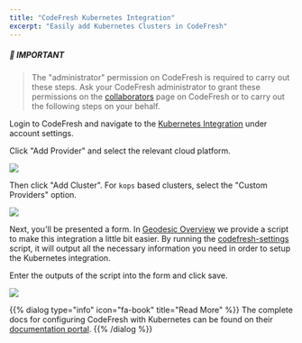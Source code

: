 ```yaml
---
title: "CodeFresh Kubernetes Integration"
excerpt: "Easily add Kubernetes Clusters in CodeFresh"
---
```


##### :no_entry_sign: IMPORTANT
> The "administrator" permission on CodeFresh is required to carry out these steps. Ask your CodeFresh administrator to grant these permissions on the [collaborators](https://g.codefresh.io/account/collaborators) page on CodeFresh or to carry out the following steps on your behalf.

Login to CodeFresh and navigate to the [Kubernetes Integration](https://g.codefresh.io/kubernetes/services/) under account settings.

Click "Add Provider" and select the relevant cloud platform.

![](/assets/5f2f48b-Screen_Shot_2018-04-16_at_5.17.34_PM.png)

Then click "Add Cluster". For `kops` based clusters, select the "Custom Providers" option.

![](/assets/60b49ab-Screen_Shot_2018-04-16_at_5.19.13_PM.png)

Next, you'll be presented a form. In [Geodesic Overview](/geodesic) we provide a script to make this integration a little bit easier. By running the [codefresh-settings](
https://github.com/cloudposse/geodesic/blob/master/rootfs/usr/local/bin/codefresh-settings) script, it will output all the necessary information you need in order to setup the Kubernetes integration.

Enter the outputs of the script into the form and click save.

![](/assets/c5273c7-Screen_Shot_2018-04-16_at_5.20.30_PM.png)

{{% dialog type="info" icon="fa-book" title="Read More" %}}
The complete docs for configuring CodeFresh with Kubernetes can be found on their [documentation portal](https://docs.codefresh.io/v1.0/docs/adding-non-gke-kubernetes-cluster).
{{% /dialog %}}
